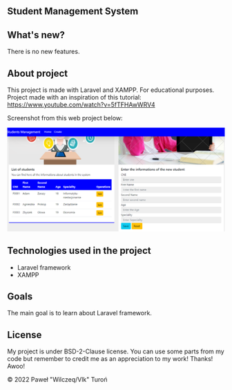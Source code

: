 ## Student Management System

## What's new?

There is no new features.

## About project

This project is made with Laravel and XAMPP. For educational purposes. Project made with an inspiration of this tutorial: https://www.youtube.com/watch?v=5fTFHAwWRV4

Screenshot from this web project below:

![img](./images/img01.png)

## Technologies used in the project

* Laravel framework
* XAMPP

## Goals

The main goal is to learn about Laravel framework.

## License

My project is under BSD-2-Clause license. You can use some parts from my code but remember to credit me as an
appreciation to my work! Thanks! Awoo!

© 2022 Paweł "Wilczeq/Vlk" Turoń
